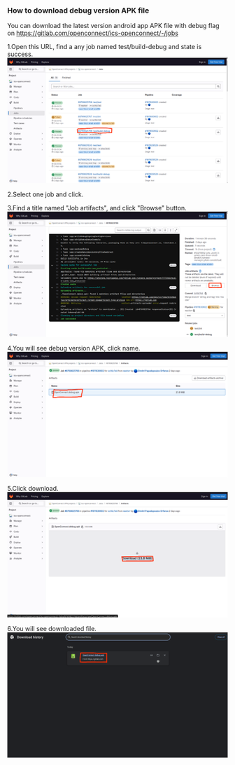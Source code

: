 ### How to download debug version APK file

You can download the latest version android app APK file with debug flag on https://gitlab.com/openconnect/ics-openconnect/-/jobs

1.Open this URL, find a any job named test/build-debug and state is success.
![step1](./step-1.png)

2.Select one job and click.

3.Find a title named "Job artifacts", and click "Browse" button.
![step2](./step-2.png)

4.You will see debug version APK, click name.
![step3](./step-3.png)

5.Click download.
![step4](./step-4.png)

6.You will see downloaded file.
![step5](./step-5.png)
